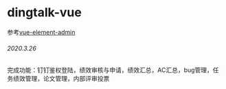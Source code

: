 # dingtalk-vue

参考[vue-element-admin](https://github.com/PanJiaChen/vue-element-admin)


###### 2020.3.26
完成功能：钉钉鉴权登陆，绩效审核与申请，绩效汇总，AC汇总，bug管理，任务绩效管理，论文管理，内部评审投票



